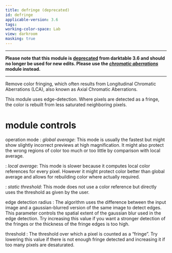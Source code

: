 ```yaml
---
title: defringe (deprecated)
id: defringe
applicable-version: 3.6
tags: 
working-color-space: Lab 
view: darkroom
masking: true
---
```


---

**Please note that this module is [deprecated](../../darkroom/processing-modules/deprecated.md) from darktable 3.6 and should no longer be used for new edits. Please use the [_chromatic aberrations_](./chromatic-aberrations.md) module instead.**

---

Remove color fringing, which often results from Longitudinal Chromatic Aberrations (LCA), also known as Axial Chromatic Aberrations.

This module uses edge-detection. Where pixels are detected as a fringe, the color is rebuilt from less saturated neighboring pixels.

# module controls

operation mode
: _global average_: This mode is usually the fastest but might show slightly incorrect previews at high magnification. It might also protect the wrong regions of color too much or too little by comparison with local average.

: _local average_: This mode is slower because it computes local color references for every pixel. However it might protect color better than global average and allows for rebuilding color where actually required. 

: _static threshold_: This mode does not use a color reference but directly uses the threshold as given by the user.

edge detection radius
: The algorithm uses the difference between the input image and a gaussian-blurred version of the same image to detect edges. This parameter controls the spatial extent of the gaussian blur used in the edge detection. Try increasing this value if you want a stronger detection of the fringes or the thickness of the fringe edges is too high.

threshold
: The threshold over which a pixel is counted as a “fringe”. Try lowering this value if there is not enough fringe detected and increasing it if too many pixels are desaturated.
